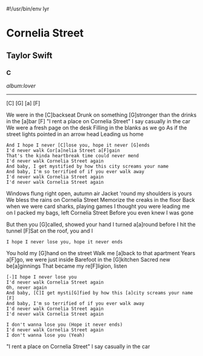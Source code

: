 #!/usr/bin/env lyr
# Cornelia Street
## Taylor Swift
### C

*album:lover*

---

[C] [G] [a] [F]

We were in the [C]backseat
Drunk on something [G]stronger than the drinks in the [a]bar [F]
"I rent a place on Cornelia Street"
I say casually in the car
We were a fresh page on the desk
Filling in the blanks as we go
As if the street lights pointed in an arrow head
Leading us home

    And I hope I never [C]lose you, hope it never [G]ends
    I'd never walk Cor[a]nelia Street a[F]gain
    That's the kinda heartbreak time could never mend
    I'd never walk Cornelia Street again
    And baby, I get mystified by how this city screams your name
    And baby, I'm so terrified of if you ever walk away
    I'd never walk Cornelia Street again
    I'd never walk Cornelia Street again

Windows flung right open, autumn air
Jacket 'round my shoulders is yours
We bless the rains on Cornelia Street
Memorize the creaks in the floor
Back when we were card sharks, playing games
I thought you were leading me on
I packed my bags, left Cornelia Street
Before you even knew I was gone

But then you [G]called, showed your hand
I turned a[a]round before I hit the tunnel
[F]Sat on the roof, you and I

    I hope I never lose you, hope it never ends

You hold my [G]hand on the street
Walk me [a]back to that apartment
Years a[F]go, we were just inside
Barefoot in the [G]kitchen
Sacred new be[a]ginnings
That became my re[F]ligion, listen

    [-]I hope I never lose you
    I'd never walk Cornelia Street again
    Oh, never again
    And baby, [C]I get mysti[G]fied by how this [a]city screams your name [F]
    And baby, I'm so terrified of if you ever walk away
    I'd never walk Cornelia Street again
    I'd never walk Cornelia Street again

    I don't wanna lose you (Hope it never ends)
    I'd never walk Cornelia Street again
    I don't wanna lose you (Yeah)

"I rent a place on Cornelia Street"
I say casually in the car